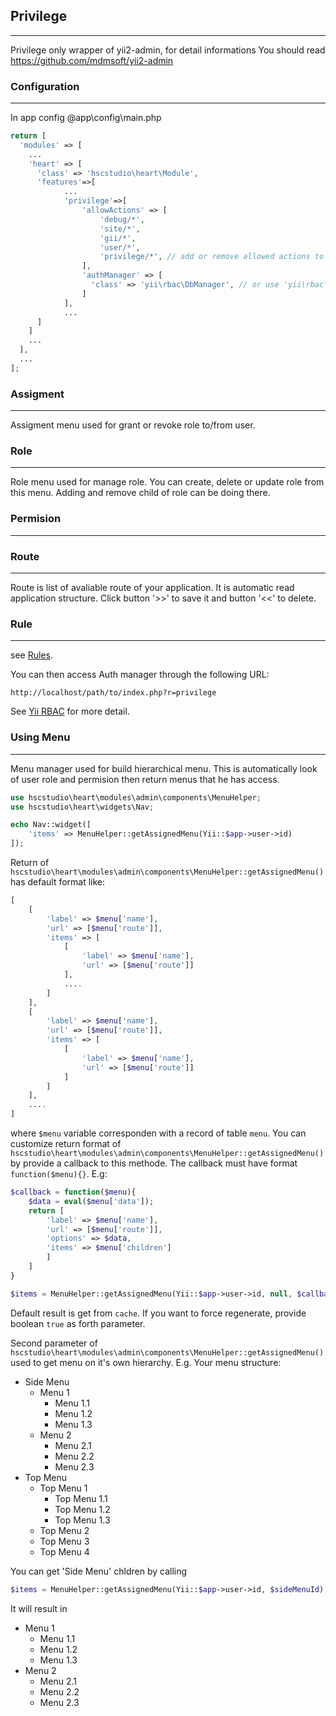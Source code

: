 ## Privilege ##
---
Privilege only wrapper of yii2-admin, for detail informations You should read https://github.com/mdmsoft/yii2-admin

### Configuration ###
---
In app config  @app\config\main.php
```php
return [
  'modules' => [
    ...
    'heart' => [
      'class' => 'hscstudio\heart\Module',
	  'features'=>[
			...
			'privilege'=>[
				'allowActions' => [
					'debug/*',
					'site/*',
					'gii/*',
					'user/*',
					'privilege/*', // add or remove allowed actions to this list
				],
				'authManager' => [
				  'class' => 'yii\rbac\DbManager', // or use 'yii\rbac\PhpManager'
				]
			],
			...
	  ]
    ]
    ...
  ],
  ...
];
```

### Assigment ###
---
Assigment menu used for grant or revoke role to/from user.

### Role ###
---
Role menu used for manage role. You can create, delete or update role from this menu.
Adding and remove child of role can be doing there.

### Permision ###
---


### Route ###
---
Route is list of avaliable route of your application. It is automatic read application structure.
Click button '>>' to save it and button '<<' to delete.

### Rule ###
---
see [Rules](http://www.yiiframework.com/doc-2.0/guide-authorization.html#using-rules).

You can then access Auth manager through the following URL:
```
http://localhost/path/to/index.php?r=privilege
```

See [Yii RBAC](http://www.yiiframework.com/doc-2.0/guide-authorization.html#role-based-access-control-rbac) for more detail.


### Using Menu ###
---

Menu manager used for build hierarchical menu. This is automatically look of user 
role and permision then return menus that he has access.


```php
use hscstudio\heart\modules\admin\components\MenuHelper;
use hscstudio\heart\widgets\Nav;

echo Nav::widget([
    'items' => MenuHelper::getAssignedMenu(Yii::$app->user->id)
]);

```
Return of `hscstudio\heart\modules\admin\components\MenuHelper::getAssignedMenu()` has default format like:
```php
[
    [
        'label' => $menu['name'], 
        'url' => [$menu['route']],
        'items' => [
			[
				'label' => $menu['name'], 
				'url' => [$menu['route']]
            ],
            ....
        ]
    ],
    [
        'label' => $menu['name'], 
        'url' => [$menu['route']],
        'items' => [
			[
				'label' => $menu['name'], 
				'url' => [$menu['route']]
            ]
        ]
    ],
    ....
]
```
where `$menu` variable corresponden with a record of table `menu`. You can customize 
return format of `hscstudio\heart\modules\admin\components\MenuHelper::getAssignedMenu()` by provide a callback to this methode.
The callback must have format `function($menu){}`. E.g:
```php
$callback = function($menu){
    $data = eval($menu['data']);
    return [
        'label' => $menu['name'], 
        'url' => [$menu['route']],
        'options' => $data,
        'items' => $menu['children']
        ]
    ]
}

$items = MenuHelper::getAssignedMenu(Yii::$app->user->id, null, $callback);
```
Default result is get from `cache`. If you want to force regenerate, provide boolean `true` as forth parameter.


Second parameter of `hscstudio\heart\modules\admin\components\MenuHelper::getAssignedMenu()` used to get menu on it's own hierarchy.
E.g. Your menu structure:

* Side Menu
  * Menu 1
    * Menu 1.1
    * Menu 1.2
    * Menu 1.3
  * Menu 2
    * Menu 2.1
    * Menu 2.2
    * Menu 2.3
* Top Menu
  * Top Menu 1
    * Top Menu 1.1
    * Top Menu 1.2
    * Top Menu 1.3
  * Top Menu 2
  * Top Menu 3
  * Top Menu 4

You can get 'Side Menu' chldren by calling
```php
$items = MenuHelper::getAssignedMenu(Yii::$app->user->id, $sideMenuId);
```
It will result in
* Menu 1
  * Menu 1.1
  * Menu 1.2
  * Menu 1.3
* Menu 2
  * Menu 2.1
  * Menu 2.2
  * Menu 2.3
